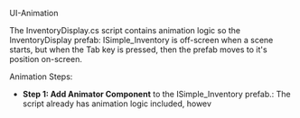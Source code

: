 UI-Animation

The InventoryDisplay.cs script contains animation logic so the InventoryDisplay prefab: ISimple_Inventory is off-screen when a scene starts, but when the Tab key is pressed, then the prefab moves to it's position on-screen.  

Animation Steps:

 - **Step 1: Add Animator Component** to the ISimple_Inventory prefab.: The script already has animation logic included, howev